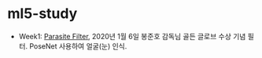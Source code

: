 # ml5-study

- Week1: [Parasite Filter](https://eunjs71.github.io/ml5.js-study/ParasiteFilter/), 2020년 1월 6일 봉준호 감독님 골든 글로브 수상 기념 필터. PoseNet 사용하여 얼굴(눈) 인식.
